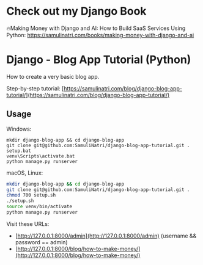 # Check out my Django Book

🔥Making Money with Django and AI: How to Build SaaS Services Using Python: https://samulinatri.com/books/making-money-with-django-and-ai

# Django - Blog App Tutorial (Python)

How to create a very basic blog app.

Step-by-step tutorial: [https://samulinatri.com/blog/django-blog-app-tutorial/](https://samulinatri.com/blog/django-blog-app-tutorial/)

## Usage

Windows:

```
mkdir django-blog-app && cd django-blog-app
git clone git@github.com:SamuliNatri/django-blog-app-tutorial.git .
setup.bat
venv\Scripts\activate.bat
python manage.py runserver
```

macOS, Linux:

```bash
mkdir django-blog-app && cd django-blog-app
git clone git@github.com:SamuliNatri/django-blog-app-tutorial.git .
chmod 700 setup.sh
./setup.sh
source venv/bin/activate
python manage.py runserver
```

Visit these URLs:

- [http://127.0.0.1:8000/admin](http://127.0.0.1:8000/admin) (username && password == admin)
- [http://127.0.0.1:8000/blog/how-to-make-money/](http://127.0.0.1:8000/blog/how-to-make-money/)